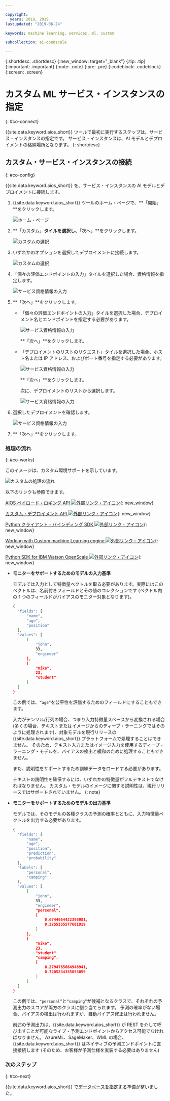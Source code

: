 ```yaml
---

copyright:
  years: 2018, 2019
lastupdated: "2019-06-24"

keywords: machine learning, services, ml, custom 

subcollection: ai-openscale

---
```


{:shortdesc: .shortdesc}
{:new_window: target="_blank"}
{:tip: .tip}
{:important: .important}
{:note: .note}
{:pre: .pre}
{:codeblock: .codeblock}
{:screen: .screen}

# カスタム ML サービス・インスタンスの指定
{: #co-connect}

{{site.data.keyword.aios_short}} ツールで最初に実行するステップは、サービス・インスタンスの指定です。 サービス・インスタンスは、AI モデルとデプロイメントの格納場所となります。
{: shortdesc}

## カスタム・サービス・インスタンスの接続
{: #co-config}

{{site.data.keyword.aios_short}} を、サービス・インスタンスの AI モデルとデプロイメントに接続します。

1.  {{site.data.keyword.aios_short}} ツールのホーム・ページで、**「開始」**をクリックします。

    ![ホーム・ページ](images/gs-config-start.png)

2.  **「カスタム」**タイルを選択し、**「次へ」**をクリックします。

    ![カスタムの選択](images/connect-custom.png)

3.  いずれかのオプションを選択してデプロイメントに接続します。

    ![カスタムの選択](images/connect-custom-deploy.png)

4.  「個々の評価エンドポイントの入力」タイルを選択した場合、資格情報を指定します。

    ![サービス資格情報の入力](images/connect-custom-cred.png)

5.  **「次へ」**をクリックします。

    - 「個々の評価エンドポイントの入力」タイルを選択した場合、デプロイメント名とエンドポイントを指定する必要があります。

      ![サービス資格情報の入力](images/connect-custom-endpoint.png)

      **「次へ」**をクリックします。

    - 「デプロイメントのリストのリクエスト」タイルを選択した場合、ホスト名または IP アドレス、およびポート番号を指定する必要があります。

      ![サービス資格情報の入力](images/connect-custom-apiendpoint.png)

      **「次へ」**をクリックします。

      次に、デプロイメントのリストから選択します。

      ![サービス資格情報の入力](images/connect-custom-apiendpoint2.png)

6.  選択したデプロイメントを確認します。

    ![サービス資格情報の入力](images/connect-custom-deploy2.png)

7.  **「次へ」**をクリックします。

### 処理の流れ
{: #co-works}

このイメージは、カスタム環境サポートを示しています。

![カスタムの処理の流れ](images/custom-how-works.png)

以下のリンクも参照できます。

[AIOS ペイロード・ロギング API ![外部リンク・アイコン](../../icons/launch-glyph.svg "外部リンク・アイコン")](https://{DomainName}/apidocs/ai-openscale#publish-scoring-payload){: new_window}

[カスタム・デプロイメント API ![外部リンク・アイコン](../../icons/launch-glyph.svg "外部リンク・アイコン")](https://aiopenscale-custom-deployement-spec.mybluemix.net/){: new_window}

[Python クライアント・バインディング SDK ![外部リンク・アイコン](../../icons/launch-glyph.svg "外部リンク・アイコン")](http://ai-openscale-python-client.mybluemix.net/#bindings){: new_window}

[Working with Custom machine Learning engine ![外部リンク・アイコン](../../icons/launch-glyph.svg "外部リンク・アイコン")](https://github.com/pmservice/ai-openscale-tutorials/blob/master/notebooks/AI%20OpenScale%20and%20Custom%20ML%20Engine.ipynb){: new_window}

[Python SDK for IBM Watson OpenScale ![外部リンク・アイコン](../../icons/launch-glyph.svg "外部リンク・アイコン")](https://pypi.org/project/ibm-ai-openscale/){: new_window}

- **モニターをサポートするためのモデルの入力基準**

  モデルでは入力として特徴量ベクトルを取る必要があります。実際にはこのベクトルは、名前付きフィールドとその値のコレクションです (ベクトル内の 1 つのフィールドがバイアスのモニター対象となります)。

  ```bash
  {
    "fields": [
        "name",
        "age",
        "position"
    ],
    "values": [
        [
            "john",
            33,
            "engineer"
        ],
        [
            "mike",
            23,
            "student"
        ]
    ]
  }
  ```

  この例では、`“age”`を公平性を評価するためのフィールドにすることもできます。

  入力がテンソル/行列の場合、つまり入力特徴量スペースから変換される場合 (多くの場合、テキストまたはイメージからのディープ・ラーニングではそのように処理されます)、対象モデルを現行リリースの {{site.data.keyword.aios_short}} プラットフォームで処理することはできません。 そのため、テキスト入力またはイメージ入力を使用するディープ・ラーニング・モデルを、バイアスの検出と緩和のために処理することもできません。

  また、説明性をサポートするため訓練データをロードする必要があります。

  テキストの説明性を確保するには、いずれかの特徴量がフルテキストでなければなりません。 カスタム・モデルのイメージに関する説明性は、現行リリースではサポートされていません。
  {: note}

- **モニターをサポートするためのモデルの出力基準**

  モデルでは、そのモデルの各種クラスの予測の確率とともに、入力特徴量ベクトルを出力する必要があります。

  ```bash
  {
    "fields": [
        "name",
        "age",
        "position",
        "prediction",
        "probability"
    ],
    "labels": [
        "personal",
        "camping"
    ],
    "values": [
        [
            "john",
            33,
            "engineer",
            "personal",
            [
                0.6744664422398081,
                0.3255335577601919
            ]
        ],
        [
            "mike",
            23,
            "student"
            "camping",
            [
                0.2794765664946941,
                0.7205234335053059
            ]
        ]
    ]
  }
  ```

  この例では、`"personal”`と`“camping”`が候補となるクラスで、それぞれの予測出力のスコアが両方のクラスに割り当てられます。 予測の確率がない場合、バイアスの検出は行われますが、自動バイアス修正は行われません。

  前述の予測出力は、{{site.data.keyword.aios_short}} が REST を介して呼び出すことが可能なライブ・予測エンドポイントからアクセス可能でなければなりません。 AzureML、SageMaker、WML の場合、{{site.data.keyword.aios_short}} はネイティブの予測エンドポイントに直接接続します (そのため、お客様が予測仕様を実装する必要はありません)

### 次のステップ
{: #co-next}

{{site.data.keyword.aios_short}} で[データベースを指定する](/docs/services/ai-openscale?topic=ai-openscale-connect-db)準備が整いました。
